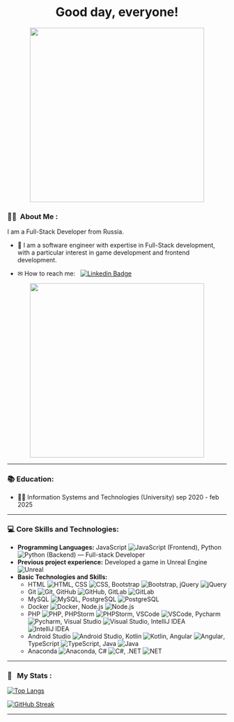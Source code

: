 <h1  align="center">Good day, everyone!</h1>
<p  align="center"><img src="https://media.giphy.com/media/v1.Y2lkPTc5MGI3NjExMXhncWd5bnkyMmtwcjdkeXZwMnBwOXdza3BwYTE3amkxMzM4dTlhcyZlcD12MV9pbnRlcm5hbF9naWZfYnlfaWQmY3Q9Zw/3ogwFGEHrVxusDbDjO/giphy.gif"  width=400"></p>
 
### :man_technologist: &nbsp;About Me :

I am a Full-Stack Developer from Russia.

- 🔭 I am a software engineer with expertise in Full-Stack development, with a particular interest in game development and frontend development.

- ✉︎ How to reach me: &nbsp; [![Linkedin Badge](https://img.shields.io/badge/-dimonah-blue?style=flat&logo=Linkedin&logoColor=white)](https://www.linkedin.com/in/dimonah)

<p  align="center"><img  src="https://media.giphy.com/media/v1.Y2lkPTc5MGI3NjExaDh1OGIzcmFveTRzeGNvdTE5bmhxdm95YnUzaHE3dmVuYzJvanIzayZlcD12MV9pbnRlcm5hbF9naWZfYnlfaWQmY3Q9Zw/1GEATImIxEXVR79Dhk/giphy.gif"  width="400"/></p>

---

### 📚 Education:

- 👨‍🎓 Information Systems and Technologies (University) sep 2020 - feb 2025

---

### 💻 Core Skills and Technologies:
- **Programming Languages:** JavaScript ![JavaScript](https://skillicons.dev/icons?i=js) (Frontend), Python ![Python](https://skillicons.dev/icons?i=py) (Backend) — Full-stack Developer
- **Previous project experience:** Developed a game in Unreal Engine ![Unreal](https://skillicons.dev/icons?i=unreal)
- **Basic Technologies and Skills:**
  - HTML ![HTML](https://skillicons.dev/icons?i=html), CSS ![CSS](https://skillicons.dev/icons?i=css), Bootstrap ![Bootstrap](https://skillicons.dev/icons?i=bootstrap), jQuery ![jQuery](https://skillicons.dev/icons?i=jquery)
  - Git ![Git](https://skillicons.dev/icons?i=git), GitHub ![GitHub](https://skillicons.dev/icons?i=github), GitLab ![GitLab](https://skillicons.dev/icons?i=gitlab)
  - MySQL ![MySQL](https://skillicons.dev/icons?i=mysql), PostgreSQL ![PostgreSQL](https://skillicons.dev/icons?i=postgres)
  - Docker ![Docker](https://skillicons.dev/icons?i=docker), Node.js ![Node.js](https://skillicons.dev/icons?i=nodejs)
  - PHP ![PHP](https://skillicons.dev/icons?i=php), PHPStorm ![PHPStorm](https://skillicons.dev/icons?i=phpstorm), VSCode ![VSCode](https://skillicons.dev/icons?i=vscode), Pycharm ![Pycharm](https://skillicons.dev/icons?i=pycharm), Visual Studio ![Visual Studio](https://skillicons.dev/icons?i=visualstudio), IntelliJ IDEA ![IntelliJ IDEA](https://skillicons.dev/icons?i=idea)
  - Android Studio ![Android Studio](https://skillicons.dev/icons?i=androidstudio), Kotlin ![Kotlin](https://skillicons.dev/icons?i=kotlin), Angular ![Angular](https://skillicons.dev/icons?i=angular), TypeScript ![TypeScript](https://skillicons.dev/icons?i=ts), Java ![Java](https://skillicons.dev/icons?i=java)
  - Anaconda ![Anaconda](https://skillicons.dev/icons?i=anaconda), C# ![C#](https://skillicons.dev/icons?i=cs), .NET ![NET](https://skillicons.dev/icons?i=net)

---

### 🚀 &nbsp; My Stats :

[![Top Langs](https://github-readme-stats.vercel.app/api/top-langs/?username=nuafirytiasewo&layout=compact&theme=vision-friendly-dark)](https://github.com/anuraghazra/github-readme-stats)

[![GitHub Streak](http://github-readme-streak-stats.herokuapp.com?user=nuafirytiasewo&theme=dark&background=000000)](https://git.io/streak-stats)

---

  


